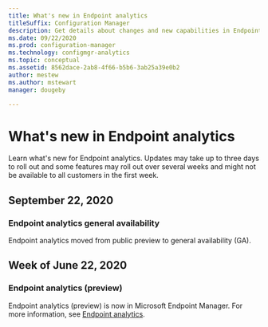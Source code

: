 ```yaml
---
title: What's new in Endpoint analytics
titleSuffix: Configuration Manager
description: Get details about changes and new capabilities in Endpoint analytics
ms.date: 09/22/2020
ms.prod: configuration-manager
ms.technology: configmgr-analytics
ms.topic: conceptual
ms.assetid: 8562dace-2ab8-4f66-b5b6-3ab25a39e0b2
author: mestew
ms.author: mstewart
manager: dougeby

---
```


# What's new in Endpoint analytics

Learn what's new for Endpoint analytics. Updates may take up to three days to roll out and some features may roll out over several weeks and might not be available to all customers in the first week.

## September 22, 2020
<!-- vvvvvvvvvvvvvvvvvvvvvv -->

### Endpoint analytics general availability

Endpoint analytics moved from public preview to general availability (GA).

## Week of June 22, 2020
<!-- vvvvvvvvvvvvvvvvvvvvvv -->
### Endpoint analytics (preview)

Endpoint analytics (preview) is now in Microsoft Endpoint Manager. For more information, see [Endpoint analytics](overview.md).


